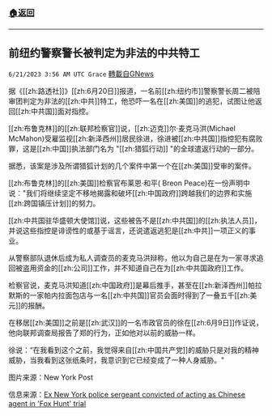 ###  [:house:返回](README.md)
---


## 前纽约警察警长被判定为非法的中共特工
`6/21/2023 3:56 AM UTC Grace` [轉載自GNews](https://gnews.org/articles/1399405)

         

据《[[zh:路透社]]》[[zh:6月20日]]报道，一名前[[zh:纽约市]]警察警长周二被陪审团判定为非法的[[zh:中共]]特工，他恐吓一名在[[zh:美国]]的逃犯，试图让他返回[[zh:中共国]]面对指控。

[[zh:布鲁克林]]的[[zh:联邦检察官]]说，[[zh:迈克]]尔·麦克马洪(Michael McMahon)受雇监视[[zh:新泽西州]]居民徐进，徐进被[[zh:中共国]]指控犯有腐败罪，这是[[zh:中国]]执法部门名为 "[[zh:猎狐行动]] "的全球遣返行动的一部分。

据悉，该案是涉及所谓猎狐计划的几个案件中第一个在[[zh:美国]]受审的案件。

[[zh:布鲁克林]]的[[zh:美国]]检察官布莱恩·和平( Breon Peace)在一份声明中说："我们将继续坚定不移地揭露和破坏[[zh:中国政府]]跨越我们的边界和实施[[zh:跨国镇压计划]]的努力。

[[zh:中共国驻华盛顿大使馆]]说，这些被告不是[[zh:中共国]]的[[zh:执法人员]]，并说这些指控是诽谤性的或基于谣言，还说遣返逃犯是[[zh:中共]]一项正义的事业。

从警察部队退休后成为私人调查员的麦克马洪辩称，他以为自己是在为一家寻求追回被盗用资金的[[zh:公司]]工作，并不知道自己在为[[zh:中共国政府]]工作。

检察官说，麦克马洪知道[[zh:中国政府]]是幕后推手，甚至在[[zh:新泽西州]]帕拉默斯的一家帕内拉面包店与一名[[zh:中共国]]官员会面时得到了一叠五千[[zh:美元]]的报酬。

在移居[[zh:美国]]之前是[[zh:武汉]]的一名市政官员的徐在[[zh:6月9日]]作证说，他向联邦调查局报告了郑的行为，正如他对以前的威胁一样。

徐说：“在我看到这个之前，我觉得来自[[zh:中国共产党]]的威胁只是对我的精神威胁，当我看到这张纸条时，我意识到它已经变成了一种人身威胁。"

图片来源：New York Post

信息来源：[Ex New York police sergeant convicted of acting as Chinese agent in 'Fox Hunt' trial](https://www.reuters.com/world/us/former-ny-police-sergeant-convicted-acting-chinese-agent-fox-hunt-trial-2023-06-20/)
